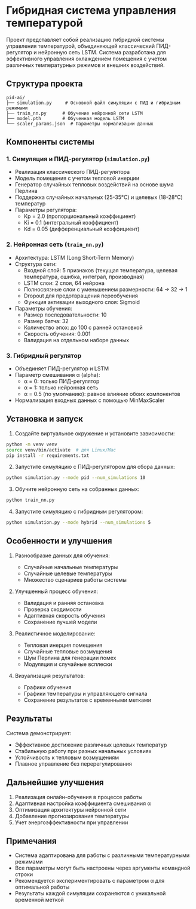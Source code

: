 # Гибридная система управления температурой

Проект представляет собой реализацию гибридной системы управления температурой, объединяющей классический ПИД-регулятор и нейронную сеть LSTM. Система разработана для эффективного управления охлаждением помещения с учетом различных температурных режимов и внешних воздействий.

## Структура проекта

```
pid-ai/
├── simulation.py     # Основной файл симуляции с ПИД и гибридным режимами
├── train_nn.py      # Обучение нейронной сети LSTM
├── model.pth        # Обученная модель LSTM
└── scaler_params.json  # Параметры нормализации данных
```

## Компоненты системы

### 1. Симуляция и ПИД-регулятор (`simulation.py`)
- Реализация классического ПИД-регулятора
- Модель помещения с учетом тепловой инерции
- Генератор случайных тепловых воздействий на основе шума Перлина
- Поддержка случайных начальных (25-35°C) и целевых (18-28°C) температур
- Параметры регулятора:
  - Kp = 2.0 (пропорциональный коэффициент)
  - Ki = 0.1 (интегральный коэффициент)
  - Kd = 0.05 (дифференциальный коэффициент)

### 2. Нейронная сеть (`train_nn.py`)
- Архитектура: LSTM (Long Short-Term Memory)
- Структура сети:
  - Входной слой: 5 признаков (текущая температура, целевая температура, ошибка, интеграл, производная)
  - LSTM слои: 2 слоя, 64 нейрона
  - Полносвязные слои с уменьшением размерности: 64 → 32 → 1
  - Dropout для предотвращения переобучения
  - Функция активации выходного слоя: Sigmoid
- Параметры обучения:
  - Размер последовательности: 10
  - Размер батча: 32
  - Количество эпох: до 100 с ранней остановкой
  - Скорость обучения: 0.001
  - Валидация на отдельном наборе данных

### 3. Гибридный регулятор
- Объединяет ПИД-регулятор и LSTM
- Параметр смешивания α (alpha):
  - α = 0: только ПИД-регулятор
  - α = 1: только нейронная сеть
  - α = 0.5 (по умолчанию): равное влияние обоих компонентов
- Нормализация входных данных с помощью MinMaxScaler

## Установка и запуск

1. Создайте виртуальное окружение и установите зависимости:
```bash
python -m venv venv
source venv/bin/activate  # для Linux/Mac
pip install -r requirements.txt
```

2. Запустите симуляцию с ПИД-регулятором для сбора данных:
```bash
python simulation.py --mode pid --num_simulations 10
```

3. Обучите нейронную сеть на собранных данных:
```bash
python train_nn.py
```

4. Запустите симуляцию с гибридным регулятором:
```bash
python simulation.py --mode hybrid --num_simulations 5
```

## Особенности и улучшения

1. Разнообразие данных для обучения:
   - Случайные начальные температуры
   - Случайные целевые температуры
   - Множество сценариев работы системы

2. Улучшенный процесс обучения:
   - Валидация и ранняя остановка
   - Проверка сходимости
   - Адаптивная скорость обучения
   - Сохранение лучшей модели

3. Реалистичное моделирование:
   - Тепловая инерция помещения
   - Случайные тепловые возмущения
   - Шум Перлина для генерации помех
   - Модуляция и случайные всплески

4. Визуализация результатов:
   - Графики обучения
   - Графики температуры и управляющего сигнала
   - Сохранение результатов с временными метками

## Результаты

Система демонстрирует:
- Эффективное достижение различных целевых температур
- Стабильную работу при разных начальных условиях
- Устойчивость к тепловым возмущениям
- Плавное управление без перерегулирования

## Дальнейшие улучшения

1. Реализация онлайн-обучения в процессе работы
2. Адаптивная настройка коэффициента смешивания α
3. Оптимизация архитектуры нейронной сети
4. Добавление прогнозирования температуры
5. Учет энергоэффективности при управлении

## Примечания

- Система адаптирована для работы с различными температурными режимами
- Все параметры могут быть настроены через аргументы командной строки
- Рекомендуется экспериментировать с параметром α для оптимальной работы
- Результаты каждой симуляции сохраняются с уникальной временной меткой